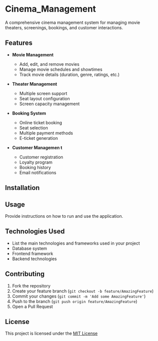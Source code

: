 # Cinema_Management

A comprehensive cinema management system for managing movie theaters, screenings, bookings, and customer interactions.

## Features

- **Movie Management**
  - Add, edit, and remove movies
  - Manage movie schedules and showtimes
  - Track movie details (duration, genre, ratings, etc.)

- **Theater Management**
  - Multiple screen support
  - Seat layout configuration
  - Screen capacity management

- **Booking System**
  - Online ticket booking
  - Seat selection
  - Multiple payment methods
  - E-ticket generation

- **Customer Managemen t**
  - Customer registration
  - Loyalty program
  - Booking history
  - Email notifications

## Installation

## Usage

Provide instructions on how to run and use the application.

## Technologies Used

- List the main technologies and frameworks used in your project
- Database system
- Frontend framework
- Backend technologies

## Contributing

1. Fork the repository
2. Create your feature branch (`git checkout -b feature/AmazingFeature`)
3. Commit your changes (`git commit -m 'Add some AmazingFeature'`)
4. Push to the branch (`git push origin feature/AmazingFeature`)
5. Open a Pull Request

## License

This project is licensed under the [MIT License](LICENSE)
